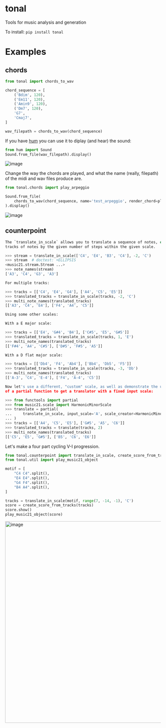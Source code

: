 
# tonal
Tools for music analysis and generation


To install:	```pip install tonal```


# Examples

## chords


```python
from tonal import chords_to_wav

chord_sequence = [
    ('Bdim', 120),
    ('Em11', 120),
    ('Amin9', 120),
    ('Dm7', 120),
    'G7',
    'Cmaj7',
]

wav_filepath = chords_to_wav(chord_sequence)

```

If you have [hum](https://pypi.org/project/hum/) you can use it to diplay (and hear) 
the sound:

```python
from hum import Sound
Sound.from_file(wav_filepath).display()
```

![image](https://github.com/thorwhalen/sonification/assets/1906276/49e1002c-fbb6-47d8-b642-aaf46b218e0b)


Change the way the chords are played, and what the name (really, filepath) of the 
midi and wav files produce are.

```python
from tonal.chords import play_arpeggio

Sound.from_file(
    chords_to_wav(chord_sequence, name='test_arpeggio', render_chord=play_arpeggio)
).display()
```

![image](https://github.com/thorwhalen/sonification/assets/1906276/0f046317-3965-4544-ae4b-288a0762ec4d)


## counterpoint

```python
The `translate_in_scale` allows you to translate a sequence of notes, or multiple 
tracks of notes by the given number of steps within the given scale.

>>> stream = translate_in_scale(['C4', 'E4', 'B3', 'C4'], -2, 'C')
>>> stream  # doctest: +ELLIPSIS
<music21.stream.Stream ...>
>>> note_names(stream)
['A3', 'C4', 'G3', 'A3']

For multiple tracks:

>>> tracks = [['C4', 'E4', 'G4'], ['A4', 'C5', 'E5']]
>>> translated_tracks = translate_in_scale(tracks, -2, 'C')
>>> multi_note_names(translated_tracks)
[['A3', 'C4', 'E4'], ['F4', 'A4', 'C5']]

Using some other scales:

With a E major scale:

>>> tracks = [['E4', 'G#4', 'B4'], ['C#5', 'E5', 'G#5']]
>>> translated_tracks = translate_in_scale(tracks, 1, 'E')
>>> multi_note_names(translated_tracks)
[['F#4', 'A4', 'C#5'], ['D#5', 'F#5', 'A5']]

With a D flat major scale:

>>> tracks = [['Db4', 'F4', 'Ab4'], ['Bb4', 'Db5', 'F5']]
>>> translated_tracks = translate_in_scale(tracks, -3, 'Db')
>>> multi_note_names(translated_tracks)
[['A-3', 'C4', 'E-4'], ['F4', 'A-4', 'C5']]

Now let's use a different, "custom" scale, as well as demonstrate the use
of a partial function to get a translator with a fixed input scale:

>>> from functools import partial
>>> from music21.scale import HarmonicMinorScale
>>> translate = partial(
...     translate_in_scale, input_scale='A', scale_creator=HarmonicMinorScale
... )
>>> tracks = [['A4', 'C5', 'E5'], ['G#5', 'A5', 'C6']]
>>> translated_tracks = translate(tracks, 2)
>>> multi_note_names(translated_tracks)
[['C5', 'E5', 'G#5'], ['B5', 'C6', 'E6']]
```

Let's make a four part cycling V-I progression.

```python
from tonal.counterpoint import translate_in_scale, create_score_from_tracks
from tonal.util import play_music21_object

motif = [
    "C4 C4".split(),
    "E4 E4".split(),
    "G4 F4".split(),
    "B4 A4".split(),
]

tracks = translate_in_scale(motif, range(7, -14, -1), 'C')
score = create_score_from_tracks(tracks)
score.show()
play_music21_object(score)
```

<img width="653" alt="image" src="https://github.com/thorwhalen/tonal/assets/1906276/95f14372-e711-4fb5-8024-4692cd25956a">
